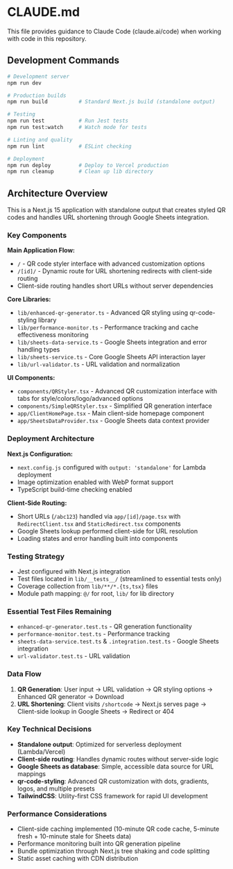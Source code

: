 # CLAUDE.md

This file provides guidance to Claude Code (claude.ai/code) when working with code in this repository.

## Development Commands

```bash
# Development server
npm run dev

# Production builds
npm run build          # Standard Next.js build (standalone output)

# Testing
npm run test           # Run Jest tests
npm run test:watch     # Watch mode for tests

# Linting and quality
npm run lint           # ESLint checking

# Deployment
npm run deploy         # Deploy to Vercel production
npm run cleanup        # Clean up lib directory
```

## Architecture Overview

This is a Next.js 15 application with standalone output that creates styled QR codes and handles URL shortening through Google Sheets integration.

### Key Components

**Main Application Flow:**
- `/` - QR code styler interface with advanced customization options
- `/[id]/` - Dynamic route for URL shortening redirects with client-side routing
- Client-side routing handles short URLs without server dependencies

**Core Libraries:**
- `lib/enhanced-qr-generator.ts` - Advanced QR styling using qr-code-styling library
- `lib/performance-monitor.ts` - Performance tracking and cache effectiveness monitoring
- `lib/sheets-data-service.ts` - Google Sheets integration and error handling types
- `lib/sheets-service.ts` - Core Google Sheets API interaction layer
- `lib/url-validator.ts` - URL validation and normalization

**UI Components:**
- `components/QRStyler.tsx` - Advanced QR customization interface with tabs for style/colors/logo/advanced options
- `components/SimpleQRStyler.tsx` - Simplified QR generation interface
- `app/ClientHomePage.tsx` - Main client-side homepage component
- `app/SheetsDataProvider.tsx` - Google Sheets data context provider

### Deployment Architecture

**Next.js Configuration:**
- `next.config.js` configured with `output: 'standalone'` for Lambda deployment
- Image optimization enabled with WebP format support
- TypeScript build-time checking enabled

**Client-Side Routing:**
- Short URLs (`/abc123`) handled via `app/[id]/page.tsx` with `RedirectClient.tsx` and `StaticRedirect.tsx` components
- Google Sheets lookup performed client-side for URL resolution
- Loading states and error handling built into components

### Testing Strategy

- Jest configured with Next.js integration
- Test files located in `lib/__tests__/` (streamlined to essential tests only)
- Coverage collection from `lib/**/*.{ts,tsx}` files
- Module path mapping: `@/` for root, `lib/` for lib directory

### Essential Test Files Remaining
- `enhanced-qr-generator.test.ts` - QR generation functionality
- `performance-monitor.test.ts` - Performance tracking
- `sheets-data-service.test.ts` & `.integration.test.ts` - Google Sheets integration
- `url-validator.test.ts` - URL validation

### Data Flow

1. **QR Generation**: User input → URL validation → QR styling options → Enhanced QR generator → Download
2. **URL Shortening**: Client visits `/shortcode` → Next.js serves page → Client-side lookup in Google Sheets → Redirect or 404

### Key Technical Decisions

- **Standalone output**: Optimized for serverless deployment (Lambda/Vercel)
- **Client-side routing**: Handles dynamic routes without server-side logic
- **Google Sheets as database**: Simple, accessible data source for URL mappings
- **qr-code-styling**: Advanced QR customization with dots, gradients, logos, and multiple presets
- **TailwindCSS**: Utility-first CSS framework for rapid UI development

### Performance Considerations

- Client-side caching implemented (10-minute QR code cache, 5-minute fresh + 10-minute stale for Sheets data)
- Performance monitoring built into QR generation pipeline
- Bundle optimization through Next.js tree shaking and code splitting
- Static asset caching with CDN distribution